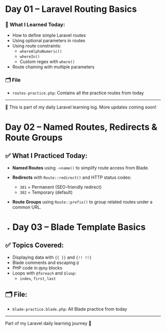 # Day 01 – Laravel Routing Basics

### 📌 What I Learned Today:
- How to define simple Laravel routes
- Using optional parameters in routes
- Using route constraints:
  - `whereAlphaNumeric()`
  - `whereIn()`
  - Custom regex with `where()`
- Route chaining with multiple parameters

### 🗂 File
- `routes-practice.php`: Contains all the practice routes from today

---

🚀 This is part of my daily Laravel learning log. More updates coming soon!

# Day 02 – Named Routes, Redirects & Route Groups

## ✅ What I Practiced Today:

- **Named Routes** using `->name()` to simplify route access from Blade.
- **Redirects** with `Route::redirect()` and HTTP status codes:
  - `301` = Permanent (SEO-friendly redirect)
  - `302` = Temporary (default)
- **Route Groups** using `Route::prefix()` to group related routes under a common URL.

- # Day 03 – Blade Template Basics

## ✅ Topics Covered:
- Displaying data with `{{ }}` and `{!! !!}`
- Blade comments and escaping `@`
- PHP code in `@php` blocks
- Loops with `@foreach` and `$loop`:
  - `index`, `first`, `last`

## 🗂 File:
- `blade-practice.blade.php`: All Blade practice from today

---

Part of my Laravel daily learning journey 🚀

